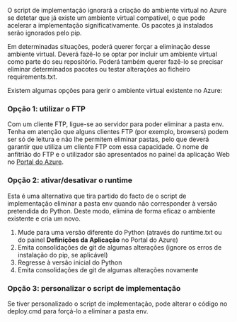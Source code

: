 O script de implementação ignorará a criação do ambiente virtual no Azure se detetar que já existe um ambiente virtual compatível,  o que pode acelerar a implementação significativamente.  Os pacotes já instalados serão ignorados pelo pip.

Em determinadas situações, poderá querer forçar a eliminação desse ambiente virtual.  Deverá fazê-lo se optar por incluir um ambiente virtual como parte do seu repositório.  Poderá também querer fazê-lo se precisar eliminar determinados pacotes ou testar alterações ao ficheiro requirements.txt.

Existem algumas opções para gerir o ambiente virtual existente no Azure:

### Opção 1: utilizar o FTP

Com um cliente FTP, ligue-se ao servidor para poder eliminar a pasta env.  Tenha em atenção que alguns clientes FTP (por exemplo, browsers) podem ser só de leitura e não lhe permitem eliminar pastas, pelo que deverá garantir que utiliza um cliente FTP com essa capacidade.  O nome de anfitrião do FTP e o utilizador são apresentados no painel da aplicação Web no [Portal do Azure](https://portal.azure.com).

### Opção 2: ativar/desativar o runtime

Esta é uma alternativa que tira partido do facto de o script de implementação eliminar a pasta env quando não corresponder à versão pretendida do Python.  Deste modo, elimina de forma eficaz o ambiente existente e cria um novo.

1. Mude para uma versão diferente do Python (através do runtime.txt ou do painel **Definições da Aplicação** no Portal do Azure)
1. Emita consolidações de git de algumas alterações (ignore os erros de instalação do pip, se aplicável)
1. Regresse à versão inicial do Python
1. Emita consolidações de git de algumas alterações novamente

### Opção 3: personalizar o script de implementação

Se tiver personalizado o script de implementação, pode alterar o código no deploy.cmd para forçá-lo a eliminar a pasta env.


<!--HONumber=Sep16_HO3-->


